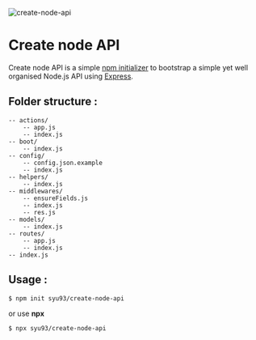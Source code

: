 ![create-node-api](https://user-images.githubusercontent.com/6306574/56884735-f91cc280-6a6a-11e9-834f-a491a3f88353.png)

# Create node API

Create node API is a simple [npm initializer](https://docs.npmjs.com/cli/init) to bootstrap a simple yet well organised Node.js API using [Express](https://expressjs.com).

## Folder structure :

```
-- actions/
	-- app.js
	-- index.js
-- boot/
	-- index.js
-- config/
	-- config.json.example
	-- index.js
-- helpers/
	-- index.js
-- middlewares/
	-- ensureFields.js
	-- index.js
	-- res.js
-- models/
	-- index.js
-- routes/
	-- app.js
	-- index.js
-- index.js
```

## Usage :

```bash
$ npm init syu93/create-node-api
```

or use **npx**

```bash
$ npx syu93/create-node-api
```
